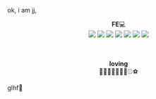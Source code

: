 ok, i am jj,

<div align = "center">
  <span align = "center" font-size = "xx-large"><b>FE</b></span>💻<br>
  <img src="https://img.shields.io/badge/Java-f89820?style=for-the-badge&logo=Java&logoColor=5382a1">
  <img src="https://img.shields.io/badge/Linux-FCC624?style=for-the-badge&logo=Linux&logoColor=black">
  <img src="https://img.shields.io/badge/JavaScript-F7DF1E?style=for-the-badge&logo=JavaScript&logoColor=black">
  <img src="https://img.shields.io/badge/typescript-3178C6?style=for-the-badge&logo=typescript&logoColor=black">
  <img src="https://img.shields.io/badge/react-000?style=for-the-badge&logo=react&logoColor=61DAFB">
  <img src="https://img.shields.io/badge/json-e5e7e9?style=for-the-badge&logo=JSON&logoColor=black">
  <img src="https://img.shields.io/badge/mui-007FFF?style=for-the-badge&logo=mui&logoColor=white">
  
  

  <br><br>
  <b>loving</b><br>
  🎵🎸🍕🍗🍍🚗🎾⚾⚽
</div>
glhf🤙
